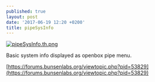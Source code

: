 ```yaml
---
published: true
layout: post
date: '2017-06-19 12:20 +0200'
title: pipeSysInfo
---
```

[![pipeSysInfo.th.png](https://cdn.scrot.moe/images/2017/06/18/pipeSysInfo.th.png)](https://scrot.moe/image/15PZN)

Basic system info displayed as openbox pipe menu.

[https://forums.bunsenlabs.org/viewtopic.php?pid=53829](https://forums.bunsenlabs.org/viewtopic.php?pid=53829)
